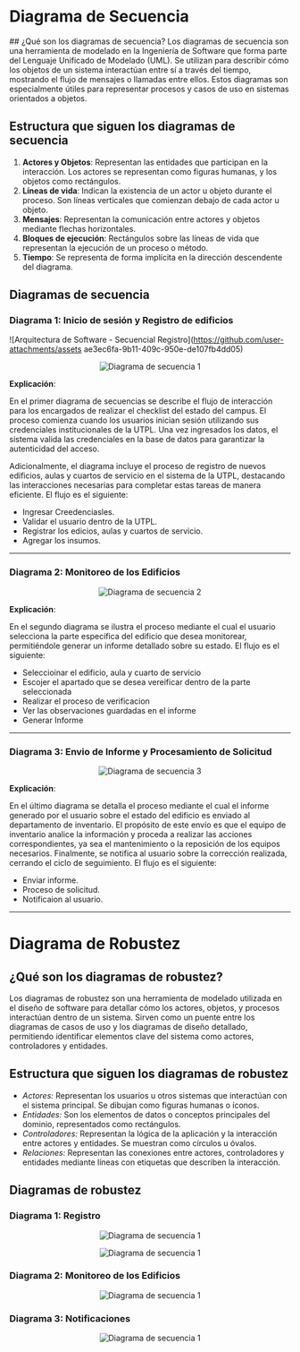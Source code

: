 <h1>Diagrama de Secuencia</h1>
## ¿Qué son los diagramas de secuencia?
Los diagramas de secuencia son una herramienta de modelado en la Ingeniería de Software que forma parte del Lenguaje Unificado de Modelado (UML). Se utilizan para describir cómo los objetos de un sistema interactúan entre sí a través del tiempo, mostrando el flujo de mensajes o llamadas entre ellos. Estos diagramas son especialmente útiles para representar procesos y casos de uso en sistemas orientados a objetos.

## Estructura que siguen los diagramas de secuencia
1. **Actores y Objetos**: Representan las entidades que participan en la interacción. Los actores se representan como figuras humanas, y los objetos como rectángulos.
2. **Líneas de vida**: Indican la existencia de un actor u objeto durante el proceso. Son líneas verticales que comienzan debajo de cada actor u objeto.
3. **Mensajes**: Representan la comunicación entre actores y objetos mediante flechas horizontales.
4. **Bloques de ejecución**: Rectángulos sobre las líneas de vida que representan la ejecución de un proceso o método.
5. **Tiempo**: Se representa de forma implícita en la dirección descendente del diagrama.

## Diagramas de secuencia

### Diagrama 1: Inicio de sesión y Registro de edificios
![Arquitectura de Software - Secuencial Registro](https://github.com/user-attachments/assets ae3ec6fa-9b11-409c-950e-de107fb4dd05)

<p align="center">
  <img src="https://github.com/user-attachments/assets/ae3ec6fa-9b11-409c-950e-de107fb4dd05" alt="Diagrama de secuencia 1 "/>
</p>

**Explicación**:  

En el primer diagrama de secuencias se describe el flujo de interacción para los encargados de realizar el checklist del estado del campus. El proceso comienza cuando los usuarios inician sesión utilizando sus credenciales institucionales de la UTPL. Una vez ingresados los datos, el sistema valida las credenciales en la base de datos para garantizar la autenticidad del acceso.

Adicionalmente, el diagrama incluye el proceso de registro de nuevos edificios, aulas y cuartos de servicio en el sistema de la UTPL, destacando las interacciones necesarias para completar estas tareas de manera eficiente. El flujo es el siguiente:

- Ingresar Creedenciasles.  
- Validar el usuario dentro de la UTPL.  
- Registrar los edicios, aulas y cuartos de servicio.
- Agregar los insumos.

---

### Diagrama 2: Monitoreo de los Edificios

<p align="center">
  <img src="https://github.com/user-attachments/assets/f1f9ce9c-dcd3-437a-a825-a731bd9a718b" alt="Diagrama de secuencia 2"/>
</p>


**Explicación**: 

En el segundo diagrama se ilustra el proceso mediante el cual el usuario selecciona la parte específica del edificio que desea monitorear, permitiéndole generar un informe detallado sobre su estado. El flujo es el siguiente:

- Seleccioinar el edificio, aula y cuarto de servicio
- Escojer el apartado que se desea vereificar dentro de la parte seleccionada 
- Realizar el proceso de verificacion
- Ver las observaciones guardadas en el informe
- Generar Informe

---

### Diagrama 3: Envio de Informe y Procesamiento de Solicitud

<p align="center">
  <img src="https://github.com/user-attachments/assets/13c57a6e-b26a-4325-a0a9-74a3808067ab" alt="Diagrama de secuencia 3"/>
</p>

**Explicación**:  

En el último diagrama se detalla el proceso mediante el cual el informe generado por el usuario sobre el estado del edificio es enviado al departamento de inventario. El propósito de este envío es que el equipo de inventario analice la información y proceda a realizar las acciones correspondientes, ya sea el mantenimiento o la reposición de los equipos necesarios. Finalmente, se notifica al usuario sobre la corrección realizada, cerrando el ciclo de seguimiento. El flujo es el siguiente:  
- Enviar informe.  
- Proceso de solicitud.  
- Notificaion al usuario.

---

<h1>Diagrama de Robustez</h1>

## ¿Qué son los diagramas de robustez?  
Los diagramas de robustez son una herramienta de modelado utilizada en el diseño de software para detallar cómo los actores, objetos, y procesos interactúan dentro de un sistema. Sirven como un puente entre los diagramas de casos de uso y los diagramas de diseño detallado, permitiendo identificar elementos clave del sistema como actores, controladores y entidades.  

## Estructura que siguen los diagramas de robustez  

- *Actores:* Representan los usuarios u otros sistemas que interactúan con el sistema principal. Se dibujan como figuras humanas o íconos.  
- *Entidades:* Son los elementos de datos o conceptos principales del dominio, representados como rectángulos.  
- *Controladores:* Representan la lógica de la aplicación y la interacción entre actores y entidades. Se muestran como círculos u óvalos.  
- *Relaciones:* Representan las conexiones entre actores, controladores y entidades mediante líneas con etiquetas que describen la interacción.

## Diagramas de robustez

### Diagrama 1: Registro

<p align="center">
  <img src="https://github.com/user-attachments/assets/9c0b7e68-80d8-484f-ac13-ae1daf49e0a8" alt="Diagrama de secuencia 1 "/>
</p>

<p align="center">
  <img src="https://github.com/user-attachments/assets/8db15e1f-4c3a-44d1-9a8d-c57864cd7274" alt="Diagrama de secuencia 1 "/>
</p>

### Diagrama 2: Monitoreo de los Edificios

<p align="center">
  <img src="https://github.com/user-attachments/assets/8fd298e8-c6f0-4f2b-8355-8f72dbcfe8f8" alt="Diagrama de secuencia 1 "/>
</p>

### Diagrama 3: Notificaciones

<p align="center">
  <img src="https://github.com/user-attachments/assets/ad6f1c04-b30d-4764-91c8-f8fc2e370a6b" alt="Diagrama de secuencia 1 "/>
</p>
